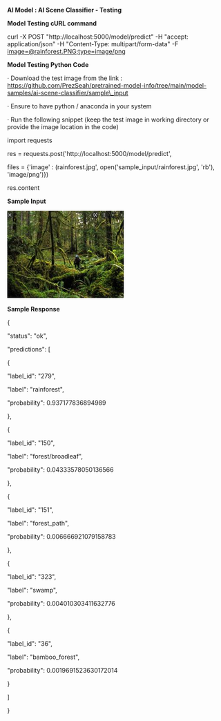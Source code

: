 
**AI Model : AI Scene Classifier - Testing**

**Model Testing cURL command**

curl -X POST "http://localhost:5000/model/predict" -H "accept: application/json" -H "Content-Type: multipart/form-data" -F [image=@rainforest.PNG;type=image/png](mailto:image=@rainforest.PNG;type=image/png)

**Model Testing Python Code**

· Download the test image from the link :  
https://github.com/PrezSeah/pretrained-model-info/tree/main/model-samples/ai-scene-classifier/sample\_input

· Ensure to have python / anaconda in your system

· Run the following snippet (keep the test image in working directory or provide the image location in the code)

import requests

res = requests.post('http://localhost:5000/model/predict', 

 files = {'image' : (rainforest.jpg', open('sample\_input/rainforest.jpg', 'rb'), 'image/png')})

res.content  
  

**Sample Input**

![](ai-scene-classifier-testing_files/image002.jpg)

**Sample Response**

{

 "status": "ok",

 "predictions": \[

 {

 "label\_id": "279",

 "label": "rainforest",

 "probability": 0.937177836894989

 },

 {

 "label\_id": "150",

 "label": "forest/broadleaf",

 "probability": 0.04333578050136566

 },

 {

 "label\_id": "151",

 "label": "forest\_path",

 "probability": 0.006666921079158783

 },

 {

 "label\_id": "323",

 "label": "swamp",

 "probability": 0.004010303411632776

 },

 {

 "label\_id": "36",

 "label": "bamboo\_forest",

 "probability": 0.0019691523630172014

 }

 \]

}